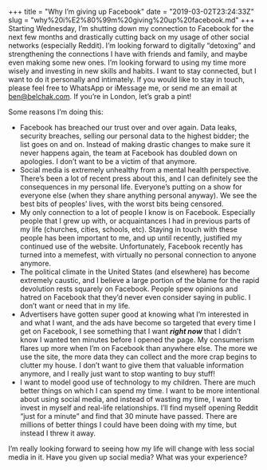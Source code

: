 +++
title = "Why I’m giving up Facebook"
date = "2019-03-02T23:24:33Z"
slug = "why%20i%E2%80%99m%20giving%20up%20facebook.md"
+++
Starting Wednesday, I’m shutting down my connection to Facebook for the next few months and drastically cutting back on my usage of other social networks (especially Reddit). I’m looking forward to digitally “detoxing” and strengthening the connections I have with friends and family, and maybe even making some new ones. I’m looking forward to using my time more wisely and investing in new skills and habits. I want to stay connected, but I want to do it personally and intimately. If you would like to stay in touch, please feel free to WhatsApp or iMessage me, or send me an email at ben@belchak.com. If you’re in London, let’s grab a pint!

Some reasons I’m doing this:
* Facebook has breached our trust over and over again. Data leaks, security breaches, selling our personal data to the highest bidder; the list goes on and on. Instead of making drastic changes to make sure it never happens again, the team at Facebook has doubled down on apologies. I don’t want to be a victim of that anymore.
* Social media is extremely unhealthy from a mental health perspective. There’s been a lot of recent press about this, and I can definitely see the consequences in my personal life. Everyone’s putting on a show for everyone else (when they share anything personal anyway). We see the best bits of peoples’ lives, with the worst bits being censored. 
* My only connection to a lot of people I know is on Facebook. Especially people that I grew up with, or acquaintances I had in previous parts of my life (churches, cities, schools, etc). Staying in touch with these people has been important to me, and up until recently, justified my continued use of the website. Unfortunately, Facebook recently has turned into a memefest, with virtually no personal connection to anyone anymore. 
* The political climate in the United States (and elsewhere) has become extremely caustic, and I believe a large portion of the blame for the rapid devolution rests squarely on Facebook. People spew opinions and hatred on Facebook that they’d never even consider saying in public. I don’t want or need that in my life.
* Advertisers have gotten super good at knowing what I’m interested in and what I want, and the ads have become so targeted that every time I get on Facebook, I see something that I want ***right now*** that I didn’t know I wanted ten minutes before I opened the page. My consumerism flares up more when I’m on Facebook than anywhere else. The more we use the site, the more data they can collect and the more crap begins to clutter my house. I don’t want to give them that valuable information anymore, and I really just want to stop wanting to buy stuff!
* I want to model good use of technology to my children. There are much better things on which I can spend my time. I want to be more intentional about using social media, and instead of wasting my time, I want to invest in myself and real-life relationships. I’ll find myself opening Reddit “just for a minute” and find that 30 minute have passed. There are millions of better things I could have been doing with my time, but instead I threw it away.

I’m really looking forward to seeing how my life will change with less social media in it. Have you given up social media? What was your experience?
